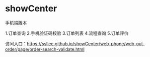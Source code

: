 # showCenter


手机端版本

1.订单查询
2.手机验证码校验
3.订单列表
4.流程查询
5.订单评价


访问入口：https://ssllee.github.io/showCenter/web-phone/web-out-order/page/order-search-validate.html
